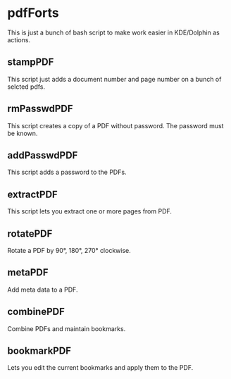 pdfForts
========

This is just a bunch of bash script to make work easier in KDE/Dolphin as actions.



stampPDF
--------

This script just adds a document number and page number on a bunch of selcted pdfs.



rmPasswdPDF
-----------

This script creates a copy of a PDF without password. The password must be known. 



addPasswdPDF
------------

This script adds a password to the PDFs.



extractPDF
----------

This script lets you extract one or more pages from  PDF.



rotatePDF
---------

Rotate a PDF by 90°, 180°, 270° clockwise.



metaPDF
-------

Add meta data to a PDF.



combinePDF
----------

Combine PDFs and maintain bookmarks.



bookmarkPDF
-----------

Lets you edit the current bookmarks and apply them to the PDF.
